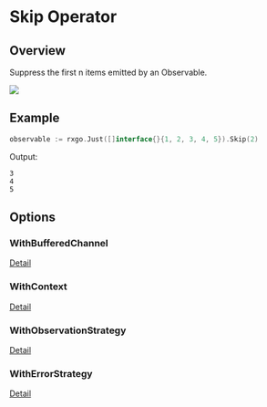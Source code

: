 # Skip Operator

## Overview

Suppress the first n items emitted by an Observable.

![](http://reactivex.io/documentation/operators/images/skip.png)

## Example

```go
observable := rxgo.Just([]interface{}{1, 2, 3, 4, 5}).Skip(2)
```

Output:

```
3
4
5
```

## Options

### WithBufferedChannel

[Detail](options.md#withbufferedchannel)

### WithContext

[Detail](options.md#withcontext)

### WithObservationStrategy

[Detail](options.md#withobservationstrategy)

### WithErrorStrategy

[Detail](options.md#witherrorstrategy)